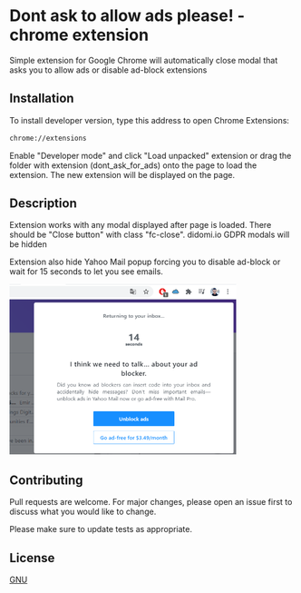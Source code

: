 # Dont ask to allow ads please! - chrome extension

Simple extension for Google Chrome will automatically close modal that asks you to allow ads or disable ad-block extensions

## Installation

To install developer version, type this address to open Chrome Extensions:

```bash
chrome://extensions
```
Enable "Developer mode" and click "Load unpacked" extension or drag the folder with extension (dont_ask_for_ads)  onto the page to load the extension. The new extension will be displayed on the page.

## Description

Extension works with any modal displayed after page is loaded. There should be "Close button" with class "fc-close".
didomi.io GDPR modals will be hidden

Extension also hide Yahoo Mail popup forcing you to disable ad-block or wait for 15 seconds to let you see emails.

<img src="/dont_ask_for_ads/mail_yahoo_adblock.png" width="400" height="300">


## Contributing
Pull requests are welcome. For major changes, please open an issue first to discuss what you would like to change.

Please make sure to update tests as appropriate.

## License
[GNU](https://github.com/emirbay/Dont-ask-to-allow-ads---chrome-extension/blob/main/LICENSE)